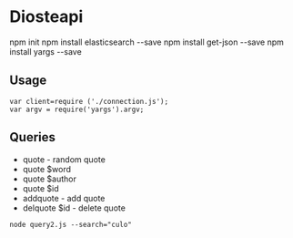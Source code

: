# Diosteapi

npm init
npm install elasticsearch --save
npm install get-json --save
npm install yargs --save

## Usage

```
var client=require ('./connection.js');
var argv = require('yargs').argv;
```

## Queries

* quote - random quote
* quote $word
* quote $author
* quote $id 
* addquote - add quote
* delquote $id - delete quote 

```
node query2.js --search="culo"
```
